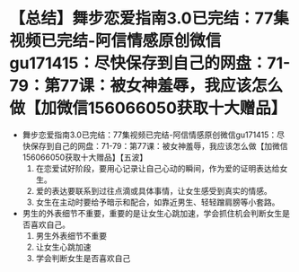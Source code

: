 # 【总结】舞步恋爱指南3.0已完结：77集视频已完结-阿信情感原创微信gu171415：尽快保存到自己的网盘：71-79：第77课：被女神羞辱，我应该怎么做【加微信156066050获取十大赠品】

-   舞步恋爱指南3.0已完结：77集视频已完结-阿信情感原创微信gu171415：尽快保存到自己的网盘：71-79：第77课：被女神羞辱，我应该怎么做【加微信156066050获取十大赠品】【五波】
    1.  在恋爱试好阶段，要用心记录让自己心动的瞬间，作为爱的证明表达给女生。
    2.  爱的表达要联系到过往点滴或具体事情，让女生感受到真实的情感。
    3.  女生在主动时要给予暗示和配合，如靠近男生、轻轻蹭肩膀等小套路。
-   男生的外表细节不重要，重要的是让女生心跳加速，学会抓住机会判断女生是否喜欢自己。
    1.  男生外表细节不重要
    2.  让女生心跳加速
    3.  学会判断女生是否喜欢自己